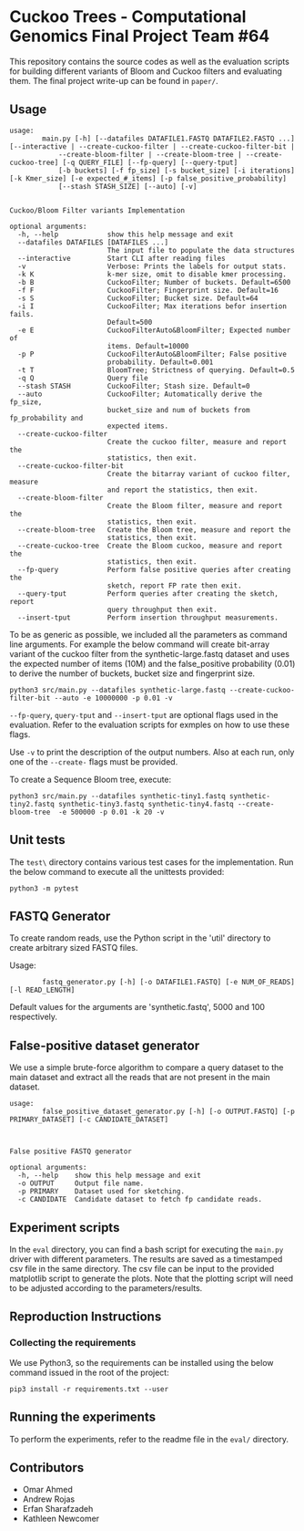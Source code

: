 # Cuckoo Trees - Computational Genomics Final Project Team #64
This repository contains the source codes as well as the evaluation scripts for building different variants of Bloom and Cuckoo filters and evaluating them. The final project write-up can be found in `paper/`.
## Usage 
```
usage: 
        main.py [-h] [--datafiles DATAFILE1.FASTQ DATAFILE2.FASTQ ...] [--interactive | --create-cuckoo-filter | --create-cuckoo-filter-bit |
            --create-bloom-filter | --create-bloom-tree | --create-cuckoo-tree] [-q QUERY_FILE] [--fp-query] [--query-tput]
            [-b buckets] [-f fp_size] [-s bucket_size] [-i iterations] [-k Kmer_size] [-e expected_#_items] [-p false_positive_probability]
            [--stash STASH_SIZE] [--auto] [-v]
    

Cuckoo/Bloom Filter variants Implementation

optional arguments:
  -h, --help            show this help message and exit
  --datafiles DATAFILES [DATAFILES ...]
                        The input file to populate the data structures
  --interactive         Start CLI after reading files
  -v                    Verbose: Prints the labels for output stats.
  -k K                  k-mer size, omit to disable kmer processing.
  -b B                  CuckooFilter; Number of buckets. Default=6500
  -f F                  CuckooFilter; Fingerprint size. Default=16
  -s S                  CuckooFilter; Bucket size. Default=64
  -i I                  CuckooFilter; Max iterations befor insertion fails.
                        Default=500
  -e E                  CuckooFilterAuto&BloomFilter; Expected number of
                        items. Default=10000
  -p P                  CuckooFilterAuto&BloomFilter; False positive
                        probability. Default=0.001
  -t T                  BloomTree; Strictness of querying. Default=0.5
  -q Q                  Query file
  --stash STASH         CuckooFilter; Stash size. Default=0
  --auto                CuckooFilter; Automatically derive the fp_size,
                        bucket_size and num of buckets from fp_probability and
                        expected items.
  --create-cuckoo-filter
                        Create the cuckoo filter, measure and report the
                        statistics, then exit.
  --create-cuckoo-filter-bit
                        Create the bitarray variant of cuckoo filter, measure
                        and report the statistics, then exit.
  --create-bloom-filter
                        Create the Bloom filter, measure and report the
                        statistics, then exit.
  --create-bloom-tree   Create the Bloom tree, measure and report the
                        statistics, then exit.
  --create-cuckoo-tree  Create the Bloom cuckoo, measure and report the
                        statistics, then exit.
  --fp-query            Perform false positive queries after creating the
                        sketch, report FP rate then exit.
  --query-tput          Perform queries after creating the sketch, report
                        query throughput then exit.
  --insert-tput         Perform insertion throughput measurements.
```

To be as generic as possible, we included all the parameters as command line arguments. For example the below command will create bit-array variant of the cuckoo filter from the synthetic-large.fastq dataset and uses the expected number of items (10M) and the false_positive probability (0.01) to derive the number of buckets, bucket size and fingerprint size.
```
python3 src/main.py --datafiles synthetic-large.fastq --create-cuckoo-filter-bit --auto -e 10000000 -p 0.01 -v
```

`--fp-query`, `query-tput` and `--insert-tput` are optional flags used in the evaluation. Refer to the evaluation scripts for exmples on how to use these flags.

Use `-v` to print the description of the output numbers. Also at each run, only one of the `--create-` flags must be provided.

To create a Sequence Bloom tree, execute:

```
python3 src/main.py --datafiles synthetic-tiny1.fastq synthetic-tiny2.fastq synthetic-tiny3.fastq synthetic-tiny4.fastq --create-bloom-tree  -e 500000 -p 0.01 -k 20 -v
```

## Unit tests
The `test\` directory contains various test cases for the implementation. Run the below command to execute all the unittests provided:

```
python3 -m pytest
```

## FASTQ Generator
To create random reads, use the Python script in the 'util' directory to create arbitrary sized FASTQ files.

Usage:
```
        fastq_generator.py [-h] [-o DATAFILE1.FASTQ] [-e NUM_OF_READS] [-l READ_LENGTH]
```
Default values for the arguments are 'synthetic.fastq', 5000 and 100 respectively.

## False-positive dataset generator
We use a simple brute-force algorithm to compare a query dataset to the main dataset and extract all the reads that are not present in the main dataset.

```
usage: 
        false_positive_dataset_generator.py [-h] [-o OUTPUT.FASTQ] [-p PRIMARY_DATASET] [-c CANDIDATE_DATASET]
               
    

False positive FASTQ generator

optional arguments:
  -h, --help    show this help message and exit
  -o OUTPUT     Output file name.
  -p PRIMARY    Dataset used for sketching.
  -c CANDIDATE  Candidate dataset to fetch fp candidate reads.
```


## Experiment scripts
In the `eval` directory, you can find a bash script for executing the `main.py` driver with different parameters. The results are saved as a timestamped csv file in the same directory. The csv file can be input to the provided matplotlib script to generate the plots. Note that the plotting script will need to be adjusted according to the parameters/results.

## Reproduction Instructions

### Collecting the requirements
We use Python3, so the requirements can be installed using the below command issued in the root of the project:

```
pip3 install -r requirements.txt --user
```

## Running the experiments

To perform the experiments, refer to the readme file in the `eval/` directory.

## Contributors

- Omar Ahmed
- Andrew Rojas
- Erfan Sharafzadeh
- Kathleen Newcomer
